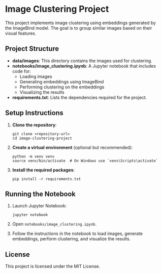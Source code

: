 # Image Clustering Project

This project implements image clustering using embeddings generated by the ImageBind model. The goal is to group similar images based on their visual features.

## Project Structure

- **data/images**: This directory contains the images used for clustering.
- **notebooks/image_clustering.ipynb**: A Jupyter notebook that includes code for:
  - Loading images
  - Generating embeddings using ImageBind
  - Performing clustering on the embeddings
  - Visualizing the results
- **requirements.txt**: Lists the dependencies required for the project.

## Setup Instructions

1. **Clone the repository**:
   ```
   git clone <repository-url>
   cd image-clustering-project
   ```

2. **Create a virtual environment** (optional but recommended):
   ```
   python -m venv venv
   source venv/bin/activate  # On Windows use `venv\Scripts\activate`
   ```

3. **Install the required packages**:
   ```
   pip install -r requirements.txt
   ```

## Running the Notebook

1. Launch Jupyter Notebook:
   ```
   jupyter notebook
   ```

2. Open `notebooks/image_clustering.ipynb`.

3. Follow the instructions in the notebook to load images, generate embeddings, perform clustering, and visualize the results.

## License

This project is licensed under the MIT License.